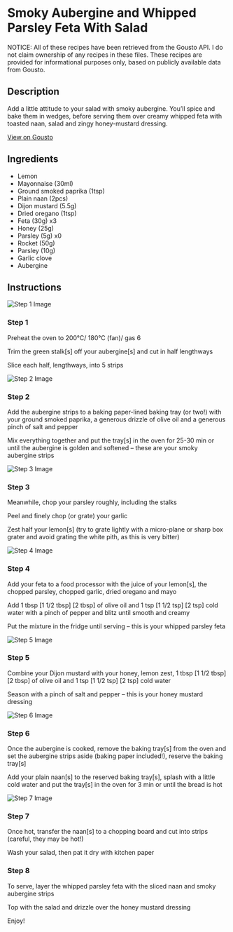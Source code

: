 # Smoky Aubergine and Whipped Parsley Feta With Salad

NOTICE: All of these recipes have been retrieved from the Gousto API. I do not claim ownership of any recipes in these files. These recipes are provided for informational purposes only, based on publicly available data from Gousto.

## Description

Add a little attitude to your salad with smoky aubergine. You’ll spice and bake them in wedges, before serving them over creamy whipped feta with toasted naan, salad and zingy honey-mustard dressing.

[View on Gousto](https://www.gousto.co.uk/recipes/cookbook/smoky-graffiti-aubergine-and-whipped-feta-with-rocket-salad)

## Ingredients

- Lemon
- Mayonnaise (30ml)
- Ground smoked paprika (1tsp)
- Plain naan (2pcs)
- Dijon mustard (5.5g)
- Dried oregano (1tsp)
- Feta (30g) x3
- Honey (25g)
- Parsley (5g) x0
- Rocket (50g)
- Parsley (10g)
- Garlic clove
- Aubergine

## Instructions

![Step 1 Image](https://production-media.gousto.co.uk/cms/recipe-step-image/step-1-1657005293693-x200.jpg)

### Step 1

Preheat the oven to 200°C/ 180°C (fan)/ gas 6

Trim the green stalk[s] off your aubergine[s] and cut in half lengthways

Slice each half, lengthways, into 5 strips

![Step 2 Image](https://production-media.gousto.co.uk/cms/recipe-step-image/step-2-1657005301061-x200.jpg)

### Step 2

Add the aubergine strips to a baking paper-lined baking tray (or two!) with your ground smoked paprika, a generous drizzle of olive oil and a generous pinch of salt and pepper

Mix everything together and put the tray[s] in the oven for 25-30 min or until the aubergine is golden and softened – these are your smoky aubergine strips

![Step 3 Image](https://production-media.gousto.co.uk/cms/recipe-step-image/step-3-1657005303762-x200.jpg)

### Step 3

Meanwhile, chop your parsley roughly, including the stalks

Peel and finely chop (or grate) your garlic

Zest half your lemon[s] (try to grate lightly with a micro-plane or sharp box grater and avoid grating the white pith, as this is very bitter)

![Step 4 Image](https://production-media.gousto.co.uk/cms/recipe-step-image/step-4-1657005306332-x200.jpg)

### Step 4

Add your feta to a food processor with the juice of your lemon[s], the chopped parsley, chopped garlic, dried oregano and mayo

Add 1 tbsp <span class="text-purple">[1 1/2 tbsp]</span> <span class="text-danger">[2 tbsp]</span> of olive oil and 1 tsp <span class="text-purple">[1 1/2 tsp]</span> <span class="text-danger">[2 tsp]</span> cold water with a pinch of pepper and blitz until smooth and creamy

Put the mixture in the fridge until serving – this is your whipped parsley feta

![Step 5 Image](https://production-media.gousto.co.uk/cms/recipe-step-image/step-5-1657005310146-x200.jpg)

### Step 5

Combine your Dijon mustard with your honey, lemon zest, 1 tbsp<span class="text-purple"> [1 1/2 tbsp]<span class="text-danger"> </span>[2 tbsp]</span> of olive oil and 1 tsp <span class="text-purple">[1 1/2 tsp] </span><span class="text-danger">[2 tsp]</span> cold water

Season with a pinch of salt and pepper – this is your honey mustard dressing

![Step 6 Image](https://production-media.gousto.co.uk/cms/recipe-step-image/step-6-1657005323049-x200.jpg)

### Step 6

Once the aubergine is cooked, remove the baking tray[s] from the oven and set the aubergine strips aside (baking paper included!), reserve the baking tray[s]

Add your plain naan[s] to the reserved baking tray[s], splash with a little cold water and put the tray[s] in the oven for 3 min or until the bread is hot

![Step 7 Image](https://production-media.gousto.co.uk/cms/recipe-step-image/step-7-1657005326532-x200.jpg)

### Step 7

Once hot, transfer the naan[s] to a chopping board and cut into strips (careful, they may be hot!)

Wash your salad, then pat it dry with kitchen paper

### Step 8

To serve, layer the whipped parsley feta with the sliced naan and smoky aubergine strips

Top with the salad and drizzle over the honey mustard dressing

Enjoy!

